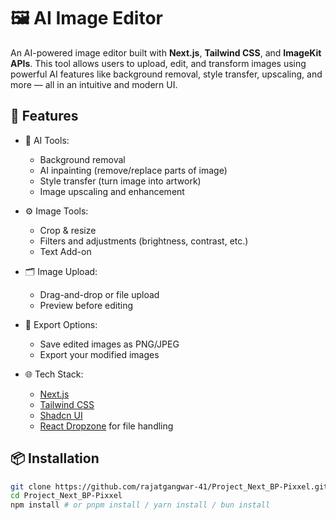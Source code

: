# 🖼️ AI Image Editor

An AI-powered image editor built with **Next.js**, **Tailwind CSS**, and **ImageKit APIs**. This tool allows users to upload, edit, and transform images using powerful AI features like background removal, style transfer, upscaling, and more — all in an intuitive and modern UI.

## 🚀 Features

- 🧠 AI Tools:

  - Background removal
  - AI inpainting (remove/replace parts of image)
  - Style transfer (turn image into artwork)
  - Image upscaling and enhancement

- ⚙️ Image Tools:

  - Crop & resize
  - Filters and adjustments (brightness, contrast, etc.)
  - Text Add-on

- 🗂️ Image Upload:

  - Drag-and-drop or file upload
  - Preview before editing

- 💾 Export Options:

  - Save edited images as PNG/JPEG
  - Export your modified images

- 🌐 Tech Stack:
  - [Next.js](https://nextjs.org/)
  - [Tailwind CSS](https://tailwindcss.com/)
  - [Shadcn UI](https://ui.shadcn.com/)
  - [React Dropzone](https://react-dropzone.js.org/) for file handling

## 📦 Installation

```bash
git clone https://github.com/rajatgangwar-41/Project_Next_BP-Pixxel.git
cd Project_Next_BP-Pixxel
npm install # or pnpm install / yarn install / bun install
```
